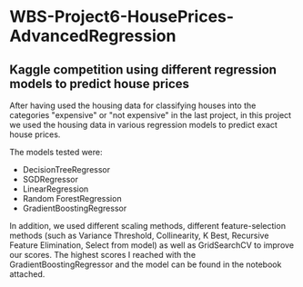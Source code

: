 # WBS-Project6-HousePrices-AdvancedRegression
## Kaggle competition using different regression models to predict house prices

After having used the housing data for classifying houses into the categories "expensive" or "not expensive" in the last project, in this project we used the housing data in various regression models to predict exact house prices.

The models tested were:
- DecisionTreeRegressor
- SGDRegressor
- LinearRegression
- Random ForestRegression
- GradientBoostingRegressor

In addition, we used different scaling methods, different feature-selection methods (such as Variance Threshold, Collinearity, K Best, Recursive Feature Elimination, Select from model) as well as GridSearchCV to improve our scores. The highest scores I reached with the GradientBoostingRegressor and the model can be found in the notebook attached. 
